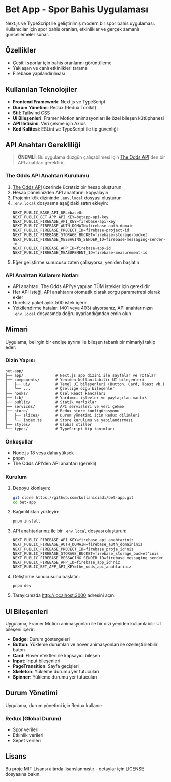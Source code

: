# Bet App - Spor Bahis Uygulaması

Next.js ve TypeScript ile geliştirilmiş modern bir spor bahis uygulaması. Kullanıcılar için spor bahis oranları, etkinlikler ve gerçek zamanlı güncellemeler sunar.

## Özellikler

- Çeşitli sporlar için bahis oranlarını görüntüleme
- Yaklaşan ve canlı etkinlikleri tarama
- Firebase yapılandırılması

## Kullanılan Teknolojiler

- **Frontend Framework**: Next.js ve TypeScript
- **Durum Yönetimi**: Redux (Redux Toolkit)
- **Stil**: Tailwind CSS
- **UI Bileşenleri**: Framer Motion animasyonları ile özel bileşen kütüphanesi
- **API İletişimi**: Veri çekme için Axios
- **Kod Kalitesi**: ESLint ve TypeScript ile tip güvenliği

## API Anahtarı Gerekliliği

> **ÖNEMLİ**: Bu uygulama düzgün çalışabilmesi için [The Odds API](https://the-odds-api.com)'den bir API anahtarı gerektirir.

### The Odds API Anahtarı Kurulumu

1. [The Odds API](https://the-odds-api.com/signup.html) üzerinde ücretsiz bir hesap oluşturun
2. Hesap panelinizden API anahtarını kopyalayın
3. Projenin kök dizininde `.env.local` dosyası oluşturun
4. `.env.local` dosyasına aşağıdaki satırı ekleyin:
   ```
   NEXT_PUBLIC_BASE_API_URL=baseUr
   NEXT_PUBLIC_BET_APP_API_KEY=betapp-api-key
   NEXT_PUBLIC_FIREBASE_API_KEY=firebase-api-key
   NEXT_PUBLIC_FIREBASE_AUTH_DOMAIN=firebase-auth-domain
   NEXT_PUBLIC_FIREBASE_PROJECT_ID=firebase-project-id
   NEXT_PUBLIC_FIREBASE_STORAGE_BUCKET=firebase-storage-bucket
   NEXT_PUBLIC_FIREBASE_MESSAGING_SENDER_ID=firebase-messaging-sender-id
   NEXT_PUBLIC_FIREBASE_APP_ID=firebase-app-id
   NEXT_PUBLIC_FIREBASE_MEASUREMENT_ID=firebase-measurement-id
   ```
5. Eğer geliştirme sunucusu zaten çalışıyorsa, yeniden başlatın

### API Anahtarı Kullanım Notları

- API anahtarı, The Odds API'ye yapılan TÜM istekler için gereklidir
- Her API isteği, API anahtarını otomatik olarak sorgu parametresi olarak ekler
- Ücretsiz paket aylık 500 istek içerir
- Yetkilendirme hataları (401 veya 403) alıyorsanız, API anahtarınızın `.env.local` dosyasında doğru ayarlandığından emin olun

## Mimari

Uygulama, belirgin bir endişe ayrımı ile bileşen tabanlı bir mimariyi takip eder:

### Dizin Yapısı

```
bet-app/
├── app/              # Next.js app dizini ile sayfalar ve rotalar
├── components/       # Yeniden kullanılabilir UI bileşenleri
│   ├── ui/           # Temel UI bileşenleri (Button, Card, Toast vb.)
│   └── ...           # Özelliğe özgü bileşenler
├── hooks/            # Özel React kancaları
├── lib/              # Yardımcı işlevler ve paylaşılan mantık
├── public/           # Statik varlıklar
├── services/         # API servisleri ve veri çekme
├── store/            # Redux store konfigürasyonu
│   ├── slices/       # Durum yönetimi için Redux dilimleri
│   └── index.ts      # Store kurulumu ve yapılandırması
├── styles/           # Global stiller
└── types/            # TypeScript tip tanımları
```

### Önkoşullar

- Node.js 18 veya daha yüksek
- pnpm
- The Odds API'den API anahtarı (gerekli)

### Kurulum

1. Depoyu klonlayın:
   ```bash
   git clone https://github.com/kullaniciadi/bet-app.git
   cd bet-app
   ```

2. Bağımlılıkları yükleyin:
   ```bash
   pnpm install
   ```

3. API anahtarlarınız ile bir `.env.local` dosyası oluşturun:
   ```
   NEXT_PUBLIC_FIREBASE_API_KEY=firebase_api_anahtariniz
   NEXT_PUBLIC_FIREBASE_AUTH_DOMAIN=firebase_auth_domaininiz
   NEXT_PUBLIC_FIREBASE_PROJECT_ID=firebase_proje_id'niz
   NEXT_PUBLIC_FIREBASE_STORAGE_BUCKET=firebase_storage_bucket'iniz
   NEXT_PUBLIC_FIREBASE_MESSAGING_SENDER_ID=firebase_messaging_sender_id'niz
   NEXT_PUBLIC_FIREBASE_APP_ID=firebase_app_id'niz
   NEXT_PUBLIC_BET_APP_API_KEY=the_odds_api_anahtariniz
   ```

4. Geliştirme sunucusunu başlatın:
   ```bash
   pnpm dev
   ```

5. Tarayıcınızda [http://localhost:3000](http://localhost:3000) adresini açın.

## UI Bileşenleri

Uygulama, Framer Motion animasyonları ile bir dizi yeniden kullanılabilir UI bileşeni içerir:
- **Badge**: Durum göstergeleri
- **Button**: Yükleme durumları ve hover animasyonları ile özelleştirilebilir buton
- **Card**: Hover efektleri ile kapsayıcı bileşen
- **Input**: Input bileşenleri
- **PageTransition**: Sayfa geçişleri
- **Skeleton**: Yükleme durumu yer tutucuları
- **Spinner**: Yükleme durumu yer tutucuları

## Durum Yönetimi

Uygulama, durum yönetimi için Redux kullanır:

### Redux (Global Durum)
- Spor verileri
- Etkinlik verileri
- Sepet verileri

## Lisans

Bu proje MIT Lisansı altında lisanslanmıştır - detaylar için LICENSE dosyasına bakın.
